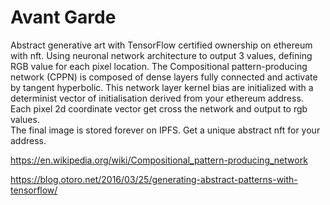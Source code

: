 # Avant Garde

Abstract generative art with TensorFlow certified ownership on ethereum with nft.
Using neuronal network architecture to output 3 values, defining RGB value for each pixel location.
The Compositional pattern-producing network (CPPN) is composed of dense layers fully connected and activate by tangent hyperbolic.
This network layer kernel bias are initialized with a determinist vector of initialisation derived from your ethereum address.
Each pixel 2d coordinate vector get cross the network and output to rgb values.   
The final image is stored forever on IPFS.
Get a unique abstract nft for your address.

https://en.wikipedia.org/wiki/Compositional_pattern-producing_network

https://blog.otoro.net/2016/03/25/generating-abstract-patterns-with-tensorflow/

